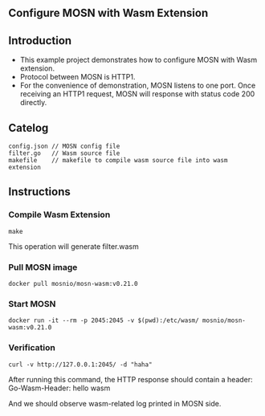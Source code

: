 ## Configure MOSN with Wasm Extension

## Introduction

+ This example project demonstrates how to configure MOSN with Wasm extension.
+ Protocol between MOSN is HTTP1.
+ For the convenience of demonstration, MOSN listens to one port. Once receiving an HTTP1 request, MOSN will response with status code 200 directly.

## Catelog

```
config.json // MOSN config file
filter.go   // Wasm source file
makefile    // makefile to compile wasm source file into wasm extension
```

## Instructions

### Compile Wasm Extension

```
make
```

This operation will generate filter.wasm

### Pull MOSN image

```
docker pull mosnio/mosn-wasm:v0.21.0
```

### Start MOSN


```
docker run -it --rm -p 2045:2045 -v $(pwd):/etc/wasm/ mosnio/mosn-wasm:v0.21.0
```


### Verification

```
curl -v http://127.0.0.1:2045/ -d "haha"
```

After running this command, the HTTP response should contain a header: Go-Wasm-Header: hello wasm

And we should observe wasm-related log printed in MOSN side.